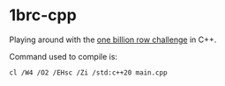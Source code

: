 # 1brc-cpp
Playing around with the [one billion row challenge](https://github.com/gunnarmorling/1brc) in C++.

Command used to compile is:
```
cl /W4 /O2 /EHsc /Zi /std:c++20 main.cpp
```
